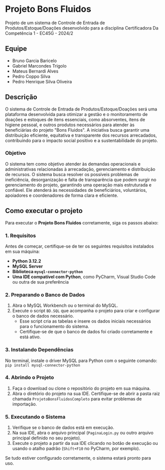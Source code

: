 # Projeto Bons Fluidos

Projeto de um sistema de Controle de Entrada de Produtos/Estoque/Doações desenvolvido para a disciplina Certificadora Da Competência 1 - EC45G - 2024/2

## Equipe
- Bruno Garcia Baricelo
- Gabriel Marcondes Trigolo
- Mateus Bernardi Alves
- Pedro Coppo Silva
- Pedro Henrique Silva Oliveira

## Descrição
O sistema de Controle de Entrada de Produtos/Estoque/Doações será uma plataforma desenvolvida para otimizar a gestão e o monitoramento de doações e estoques de itens essenciais, como absorventes, itens de higiene pessoal, e outros produtos necessários para atender às beneficiárias do projeto "Bons Fluidos". A iniciativa busca garantir uma distribuição eficiente, equitativa e transparente dos recursos arrecadados, contribuindo para o impacto social positivo e a sustentabilidade do projeto.

### Objetivo
O sistema tem como objetivo atender às demandas operacionais e administrativas relacionadas à arrecadação, gerenciamento e distribuição de recursos. O sistema busca resolver os possíveis problemas de ineficiência, desorganização e falta de transparência que podem surgir no gerenciamento do projeto, garantindo uma operação mais estruturada e confiável. Ele atenderá às necessidades de beneficiários, voluntários, apoiadores e coordenadores de forma clara e eficiente.

## Como executar o projeto  

Para executar o **Projeto Bons Fluidos** corretamente, siga os passos abaixo:  

### 1. Requisitos  
Antes de começar, certifique-se de ter os seguintes requisitos instalados em sua máquina:  
- **Python 3.12.2**
- **MySQL Server**  
- **Biblioteca `mysql-connector-python`**  
- **Uma IDE compatível com Python**, como PyCharm, Visual Studio Code ou outra de sua preferência  

### 2. Preparando o Banco de Dados  
1. Abra o MySQL Workbench ou o terminal do MySQL.  
2. Execute o script `BD.SQL` que acompanha o projeto para criar e configurar o banco de dados necessário.  
   - Esse script cria as tabelas e insere os dados iniciais necessários para o funcionamento do sistema.  
   - Certifique-se de que o banco de dados foi criado corretamente e está ativo.  

### 3. Instalando Dependências  
No terminal, instale o driver MySQL para Python com o seguinte comando:  `pip install mysql-connector-python`

### 4. Abrindo o Projeto  
1. Faça o download ou clone o repositório do projeto em sua máquina.  
2. Abra o diretório do projeto na sua IDE. Certifique-se de abrir a pasta raiz chamada `ProjetoBonsFluidosCompleto` para evitar problemas de importação.  

### 5. Executando o Sistema  
1. Verifique se o banco de dados está em execução.  
2. Na sua IDE, abra o arquivo principal (`PaginaLogin.py` ou outro arquivo principal definido no seu projeto).  
3. Execute o projeto a partir da sua IDE clicando no botão de execução ou usando o atalho padrão (`Shift+F10` no PyCharm, por exemplo).  

Se tudo estiver configurado corretamente, o sistema estará pronto para uso.  

